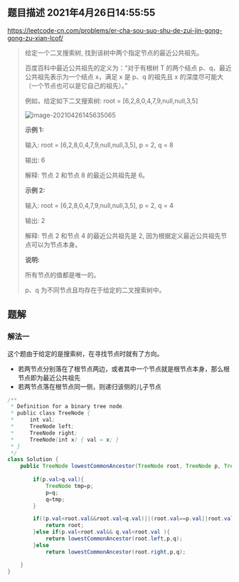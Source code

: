 ## 题目描述	2021年4月26日14:55:55

https://leetcode-cn.com/problems/er-cha-sou-suo-shu-de-zui-jin-gong-gong-zu-xian-lcof/

> 给定一个二叉搜索树, 找到该树中两个指定节点的最近公共祖先。
>
> 百度百科中最近公共祖先的定义为：“对于有根树 T 的两个结点 p、q，最近公共祖先表示为一个结点 x，满足 x 是 p、q 的祖先且 x 的深度尽可能大（一个节点也可以是它自己的祖先）。”
>
> 例如，给定如下二叉搜索树:  root = [6,2,8,0,4,7,9,null,null,3,5]
>
> ![image-20210426145635065](https://gitee.com/mw515031/image/raw/master/image/image-20210426145635065.png)
>
> **示例 1:**
>
> 输入: root = [6,2,8,0,4,7,9,null,null,3,5], p = 2, q = 8
>
> 输出: 6 
>
> 解释: 节点 2 和节点 8 的最近公共祖先是 6。
>
> **示例 2:**
>
> 输入: root = [6,2,8,0,4,7,9,null,null,3,5], p = 2, q = 4
>
> 输出: 2
>
> 解释: 节点 2 和节点 4 的最近公共祖先是 2, 因为根据定义最近公共祖先节点可以为节点本身。
>
> **说明:**
>
> 所有节点的值都是唯一的。
>
> p、q 为不同节点且均存在于给定的二叉搜索树中。

## 题解

### 解法一

这个题由于给定的是搜索树，在寻找节点时就有了方向。

- 若两节点分别落在了根节点两边，或者其中一个节点就是根节点本身，那么根节点即为最近公共祖先
- 若两节点落在根节点同一侧，则递归该侧的儿子节点

```java
/**
 * Definition for a binary tree node.
 * public class TreeNode {
 *     int val;
 *     TreeNode left;
 *     TreeNode right;
 *     TreeNode(int x) { val = x; }
 * }
 */
class Solution {
    public TreeNode lowestCommonAncestor(TreeNode root, TreeNode p, TreeNode q) {
        
        if(p.val>q.val){
            TreeNode tmp=p;
            p=q;
            q=tmp;
        }

        if((p.val<root.val&&root.val<q.val)||(root.val==p.val||root.val==q.val)){
            return root;
        }else if(p.val<root.val&& q.val<root.val ){
            return lowestCommonAncestor(root.left,p,q);
        }else
            return lowestCommonAncestor(root.right,p,q);

    }
}
```

